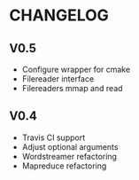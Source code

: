 CHANGELOG
=========

V0.5
----

* Configure wrapper for cmake
* Filereader interface
* Filereaders mmap and read 


V0.4
----

* Travis CI support
* Adjust optional arguments
* Wordstreamer refactoring
* Mapreduce refactoring
